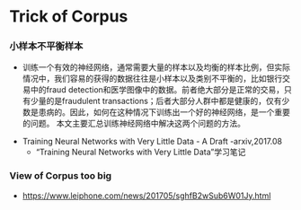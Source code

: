 # Trick of Corpus

### 小样本不平衡样本

- 训练一个有效的神经网络，通常需要大量的样本以及均衡的样本比例，但实际情况中，我们容易的获得的数据往往是小样本以及类别不平衡的，比如银行交易中的fraud detection和医学图像中的数据。前者绝大部分是正常的交易，只有少量的是fraudulent transactions；后者大部分人群中都是健康的，仅有少数是患病的。因此，如何在这种情况下训练出一个好的神经网络，是一个重要的问题。
  本文主要汇总训练神经网络中解决这两个问题的方法。

+ Training Neural Networks with Very Little Data - A Draft -arxiv,2017.08
  + “Training Neural Networks with Very Little Data”学习笔记



### View of Corpus too big

+ https://www.leiphone.com/news/201705/sghfB2wSub6W01Jy.html
